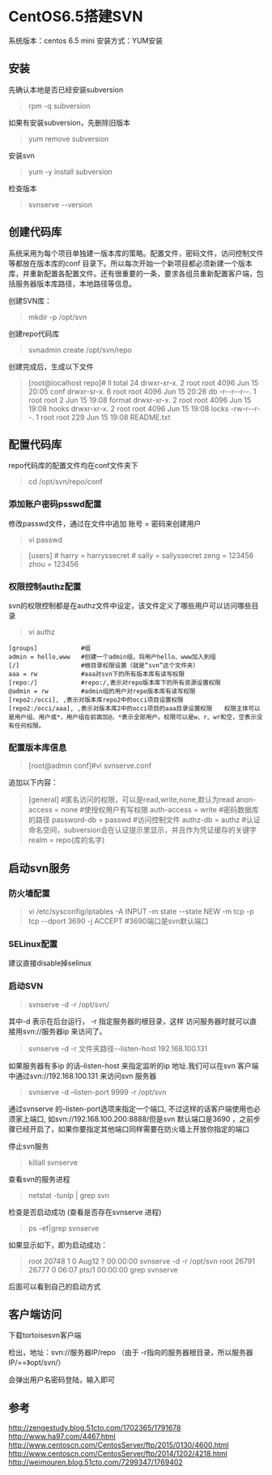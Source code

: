 # CentOS6.5搭建SVN

系统版本：centos 6.5 mini
安装方式：YUM安装

## 安装
先确认本地是否已经安装subversion
> rpm -q subversion

如果有安装subversion，先删除旧版本
> yum remove subversion

安装svn
> yum -y install subversion

检查版本
> svnserve --version

## 创建代码库

系统采用为每个项目单独建一版本库的策略。配置文件，密码文件，访问控制文件等都放在版本库的conf 目录下。所以每次开始一个新项目都必须新建一个版本库，并重新配置各配置文件。还有很重要的一条，要求各组员重新配置客户端，包括服务器版本库路径，本地路径等信息。

创建SVN库：
> mkdir -p /opt/svn

创建repo代码库
> svnadmin create /opt/svn/repo

创建完成后，生成以下文件
> [root@localhost repo]# ll
> total 24
> drwxr-xr-x. 2 root root 4096 Jun 15 20:05 conf
> drwxr-sr-x. 6 root root 4096 Jun 15 20:26 db
> -r--r--r--. 1 root root    2 Jun 15 19:08 format
> drwxr-xr-x. 2 root root 4096 Jun 15 19:08 hooks
> drwxr-xr-x. 2 root root 4096 Jun 15 19:08 locks
> -rw-r--r--. 1 root root  229 Jun 15 19:08 README.txt

## 配置代码库
repo代码库的配置文件均在conf文件夹下
> cd /opt/svn/repo/conf

### 添加账户密码psswd配置
修改passwd文件，通过在文件中追加 账号 = 密码来创建用户
> vi passwd 

> [users]
> \# harry = harryssecret
> \# sally = sallyssecret
> zeng = 123456
> zhou = 123456

### 权限控制authz配置
svn的权限控制都是在authz文件中设定，该文件定义了哪些用户可以访问哪些目录
> vi authz
```
[groups]            #组
admin = hello,www   #创建一个admin组，将用户hello、www加入到组
[/]                 #根目录权限设置（就是“svn”这个文件夹）
aaa = rw            #aaa对svn下的所有版本库有读写权限
[repo:/]            #repo:/,表示对repo版本库下的所有资源设置权限
@admin = rw         #admin组的用户对repo版本库有读写权限
[repo2:/occi], ,表示对版本库repo2中的occi项目设置权限
[repo2:/occi/aaa], ,表示对版本库2中的occi项目的aaa目录设置权限　　权限主体可以是用户组、用户或*，用户组在前面加@，*表示全部用户。权限可以是w、r、wr和空，空表示没有任何权限。
```

### 配置版本库信息
> [root@admin conf]#vi svnserve.conf

追加以下内容：

> [general]
> \#匿名访问的权限，可以是read,write,none,默认为read
> anon-access = none
> \#使授权用户有写权限
> auth-access = write
> \#密码数据库的路径
> password-db = passwd
> \#访问控制文件
> authz-db = authz
> \#认证命名空间，subversion会在认证提示里显示，并且作为凭证缓存的关键字
> realm = repo(库的名字)

## 启动svn服务

### 防火墙配置
> vi /etc/sysconfig/iptables
> -A INPUT -m state --state NEW -m tcp -p tcp --dport 3690 -j ACCEPT #3690端口是svn默认端口
### SELinux配置
建议直接disable掉selinux
### 启动SVN
> svnserve -d -r /opt/svn/

其中-d 表示在后台运行， -r 指定服务器的根目录，这样
访问服务器时就可以直接用svn://服务器ip 来访问了。

> svnserve -d -r 文件夹路径--listen-host 192.168.100.131

如果服务器有多ip 的话–listen-host 来指定监听的ip 地址.我们可以在svn 客户端中通过svn://192.168.100.131 来访问svn 服务器

> svnserve -d –listen-port 9999 -r /opt/svn
 
通过svnserve 的–listen-port选项来指定一个端口, 不过这样的话客户端使用也必须家上端口, 如svn://192.168.100.200:8888/但是svn 默认端口是3690 ，之前步骤已经开启了，如果你要指定其他端口同样需要在防火墙上开放你指定的端口


停止svn服务
> killall svnserve
 
查看svn的服务进程
>netstat -tunlp | grep svn

检查是否启动成功
(查看是否存在svnserve 进程)
> ps -ef|grep svnserve

如果显示如下，即为启动成功：
> root     20748     1  0 Aug12 ?        00:00:00 svnserve -d -r /opt/svn
> root     26791 26777  0 06:07 pts/1    00:00:00 grep svnserve

后面可以看到自己的启动方式

## 客户端访问
下载tortoisesvn客户端

检出，地址：svn://服务器IP/repo
（由于 -r指向的服务器根目录，所以服务器IP/==》opt/svn/）

会弹出用户名密码登陆，输入即可

## 参考
http://zengestudy.blog.51cto.com/1702365/1791678
http://www.ha97.com/4467.html
http://www.centoscn.com/CentosServer/ftp/2015/0130/4600.html
http://www.centoscn.com/CentosServer/ftp/2014/1202/4218.html
http://weimouren.blog.51cto.com/7299347/1769402
